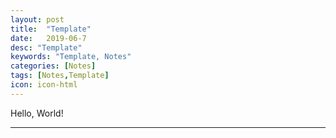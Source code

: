 ```yaml
---
layout: post
title:  "Template"
date:   2019-06-7
desc: "Template"
keywords: "Template, Notes"
categories: [Notes]
tags: [Notes,Template]
icon: icon-html
---
```


Hello, World!


---